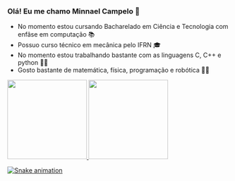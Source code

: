 ### Olá! Eu me chamo Minnael Campelo 👋

- No momento estou cursando Bacharelado em Ciência e Tecnologia com enfâse em computação 📚
- Possuo curso técnico em mecânica pelo IFRN 🎓
- No momento estou trabalhando bastante com as linguagens C, C++ e python 👨‍💻
- Gosto bastante de matemática, física, programação e robótica 🔢🤖

<div>
<a href="https://github.com/Minnael">
<img height="180em" src="https://github-readme-stats.vercel.app/api?username=Minnael&show_icons=true&theme=dracula&include_all_commits=true&count_private=true"/>
<img height="180em" src="https://github-readme-stats.vercel.app/api/top-langs/?username=Minnael&layout=compact&langs_count=7&theme=dracula"/>
</div>

![Snake animation](https://github.com/Minnael/Minnael/blob/output/github-contribution-grid-snake.svg)



